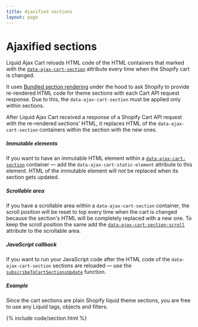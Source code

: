 ```yaml
---
title: Ajaxified sections
layout: page
---
```


# Ajaxified sections

Liquid Ajax Cart reloads HTML code of the HTML containers that marked with the [`data-ajax-cart-section`](/v1/reference/data-ajax-cart-section/) attribute every time when the Shopify cart is changed. 

It uses [Bundled section rendering](https://shopify.dev/api/ajax/reference/cart#bundled-section-rendering) under the hood to ask Shopify to provide re-rendered HTML code for theme sections with each Cart API request response. Due to this, the `data-ajax-cart-section` must be applied only within sections.

After Liquid Ajax Cart received a response of a Shopify Cart API request with the re-rendered sections' HTML, it replaces HTML of the `data-ajax-cart-section` containers within the section with the new ones.

##### Immutable elements

If you want to have an immutable HTML element within a [`data-ajax-cart-section`](/v1/reference/data-ajax-cart-section/) container — add the `data-ajax-cart-static-element` attribute to this element. HTML of the immutable element will *not* be replaced when its section gets updated.

##### Scrollable area

If you have a scrollable area within a `data-ajax-cart-section` container, the scroll position will be reset to top every time when the cart is changed because the section's HTML will be completely replaced with a new one. To keep the scroll position the same add the [`data-ajax-cart-section-scroll`](/v1/reference/data-ajax-cart-section-scroll/) attribute to the scrollable area.


##### JavaScript callback

If you want to run your JavaScript code after the HTML code of the `data-ajax-cart-section` sections are reloaded — use the [`subscribeToCartSectionsUpdate`](/v1/reference/subscribeToCartSectionsUpdate/) function.

##### Example 
Since the cart sections are plain Shopify liquid theme sections, you are free to use any Liquid tags, objects and filters.

{% include code/section.html %}
